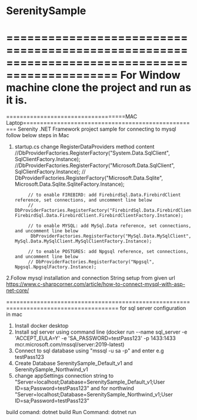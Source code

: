 # SerenitySample
==============================================================================================
For Window machine clone the project and run as it is.
==============================================================================================


===================================MAC Laptop====================================================
Serenity .NET Framework project sample
for connecting to mysql follow below steps in Mac
1. startup.cs change RegisterDataProviders method content
            //DbProviderFactories.RegisterFactory("System.Data.SqlClient", SqlClientFactory.Instance);
            //DbProviderFactories.RegisterFactory("Microsoft.Data.SqlClient", SqlClientFactory.Instance);
           // DbProviderFactories.RegisterFactory("Microsoft.Data.Sqlite", Microsoft.Data.Sqlite.SqliteFactory.Instance);

            // to enable FIREBIRD: add FirebirdSql.Data.FirebirdClient reference, set connections, and uncomment line below
            // DbProviderFactories.RegisterFactory("FirebirdSql.Data.FirebirdClient", FirebirdSql.Data.FirebirdClient.FirebirdClientFactory.Instance);

            // to enable MYSQL: add MySql.Data reference, set connections, and uncomment line below
             DbProviderFactories.RegisterFactory("MySql.Data.MySqlClient", MySql.Data.MySqlClient.MySqlClientFactory.Instance);

            // to enable POSTGRES: add Npgsql reference, set connections, and uncomment line below
            // DbProviderFactories.RegisterFactory("Npgsql", Npgsql.NpgsqlFactory.Instance);
            
2.Follow mysql installation and connection String setup from given url https://www.c-sharpcorner.com/article/how-to-connect-mysql-with-asp-net-core/

=======================================================================================
for sql server configuration in mac

1. Install docker desktop
2. Install sql server using command line (docker run --name sql_server -e 'ACCEPT_EULA=Y' -e 'SA_PASSWORD=testPass123' -p 1433:1433 mcr.microsoft.com/mssql/server:2019-latest)
3. Connect to sql database using "mssql -u sa -p" and enter <password> e.g testPass123
4. Create Database SerenitySample_Default_v1 and SerenitySample_Northwind_v1
5. change appSettings connection string to "Server=localhost;Database=SerenitySample_Default_v1;User ID=sa;Password=testPass123" and for northwind "Server=localhost;Database=SerenitySample_Northwind_v1;User ID=sa;Password=testPass123"



build comand: dotnet build
Run Command: dotnet run

